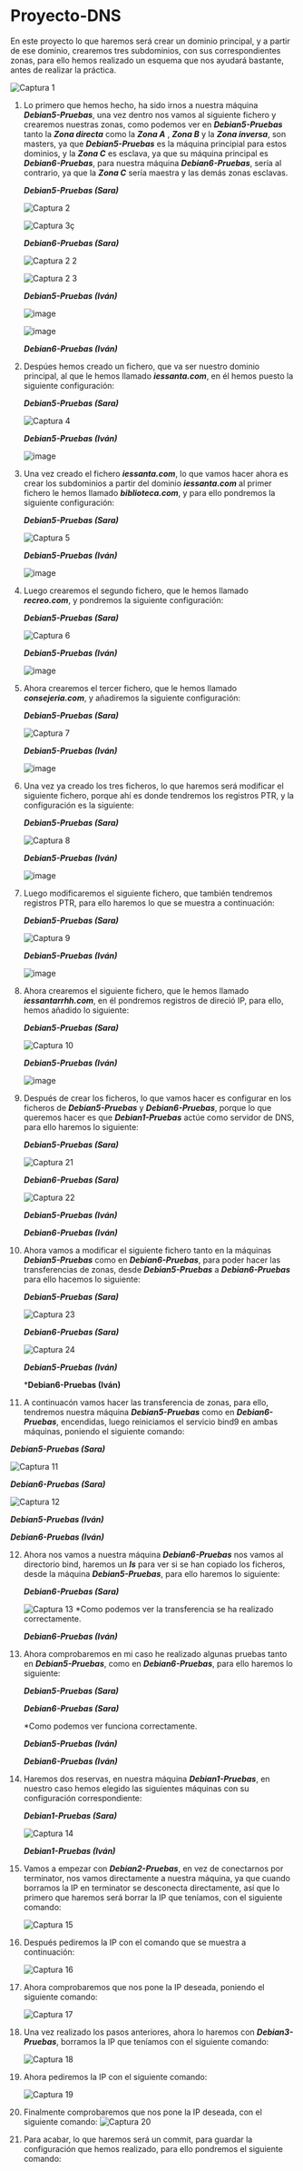 #  Proyecto-DNS

En este proyecto lo que haremos será crear un dominio principal, y a partir de ese dominio, crearemos tres subdominios, con sus correspondientes zonas, para ello hemos realizado un esquema que nos ayudará bastante, antes de realizar la práctica.

![Captura 1](https://user-images.githubusercontent.com/116157610/214312501-7d8f1f62-e481-42b3-9123-1d33f4b4324b.PNG)

1. Lo primero que hemos hecho, ha sido irnos a nuestra máquina ***Debian5-Pruebas***, una vez dentro nos vamos al siguiente fichero y crearemos nuestras zonas, como podemos ver en  ***Debian5-Pruebas*** tanto la  ***Zona directa*** como la ***Zona A*** , ***Zona B*** y la ***Zona inversa***, son masters, ya que ***Debian5-Pruebas***  es la máquina principial para estos dominios, y la ***Zona C*** es esclava, ya que su máquina principal es ***Debian6-Pruebas***, para nuestra máquina ***Debian6-Pruebas***, sería al contrario, ya que la ***Zona C***  sería maestra y las demás zonas esclavas.

   ***Debian5-Pruebas (Sara)***

   ![Captura 2](https://user-images.githubusercontent.com/116157610/214315719-c81c7055-a9ac-43c7-93b1-e6dc5c2b17c6.PNG)
   
   ![Captura 3](https://user-images.githubusercontent.com/116157610/214317706-8a9fc4c8-1c78-41c3-bca8-9b9c11fb0feb.PNG)ç
   
   ***Debian6-Pruebas (Sara)***
   
   ![Captura 2 2](https://user-images.githubusercontent.com/116157610/214636266-e47c3186-62aa-4c75-8a12-ff642567956b.PNG)

   ![Captura 2 3](https://user-images.githubusercontent.com/116157610/214636795-2293af9d-d88e-4031-bd56-9a2542f042b2.PNG)

   ***Debian5-Pruebas (Iván)***

   ![image](https://user-images.githubusercontent.com/91052724/214507522-85eb5142-9a98-4473-bd98-43745e9fa6f8.png)
   
   ![image](https://user-images.githubusercontent.com/91052724/214507660-f01c4039-3348-4fb3-8e6d-b557ceed4206.png)

   ***Debian6-Pruebas (Iván)***
   
2. Despúes hemos creado un fichero, que va ser nuestro dominio principal, al que le hemos llamado  ***iessanta.com***, en él hemos puesto la siguiente configuración: 

   ***Debian5-Pruebas (Sara)***
   
   ![Captura 4](https://user-images.githubusercontent.com/116157610/214359667-0975370b-8e81-4344-bb22-94f412749d16.PNG)
   
   ***Debian5-Pruebas (Iván)***

   ![image](https://user-images.githubusercontent.com/91052724/214508785-250f46eb-d5f2-4bc9-84f2-f5dee9025ad2.png)

3. Una vez creado el fichero ***iessanta.com***, lo que vamos hacer ahora es crear los subdominios a partir del dominio ***iessanta.com*** al primer fichero le hemos llamado ***biblioteca.com***, y para ello pondremos la siguiente configuración:
   
   ***Debian5-Pruebas (Sara)***
   
   ![Captura 5](https://user-images.githubusercontent.com/116157610/214361970-52e15f83-8784-4aac-8ae9-296cd8c43895.PNG)
   
   ***Debian5-Pruebas (Iván)***
   
   ![image](https://user-images.githubusercontent.com/91052724/214519743-2d23e27a-2fd3-4363-8598-75adfe916634.png)
   
4. Luego crearemos el segundo fichero, que le hemos llamado ***recreo.com***, y pondremos la siguiente configuración:

   ***Debian5-Pruebas (Sara)***

   ![Captura 6](https://user-images.githubusercontent.com/116157610/214362374-889987c8-6106-4044-9299-d6aa9f980f96.PNG)
   
   ***Debian5-Pruebas (Iván)***

   ![image](https://user-images.githubusercontent.com/91052724/214515234-f70a8bb0-b93d-4f5d-814b-9a6ed2d263dd.png)

5. Ahora crearemos el tercer fichero, que le hemos llamado ***consejeria.com***, y añadiremos la siguiente configuración:

   ***Debian5-Pruebas (Sara)***
   
   ![Captura 7](https://user-images.githubusercontent.com/116157610/214362619-787e8926-e5d0-4b44-b834-8aaf81744232.PNG)
   
   ***Debian5-Pruebas (Iván)***
   
   ![image](https://user-images.githubusercontent.com/91052724/214515304-121b3764-5b73-451d-9124-e95193c549ae.png)
   
6. Una vez ya creado los tres ficheros, lo que haremos será modificar el siguiente fichero, porque ahí es donde tendremos los registros PTR, y la configuración es la siguiente:

   ***Debian5-Pruebas (Sara)***
    
   ![Captura 8](https://user-images.githubusercontent.com/116157610/214366333-26eecaeb-286f-40a7-a2b2-a33d415c22f3.PNG)
   
   ***Debian5-Pruebas (Iván)***
   
   ![image](https://user-images.githubusercontent.com/91052724/214511268-58e5dceb-966a-4a3f-89e5-65fbad90e362.png)

7. Luego modificaremos el siguiente fichero, que también tendremos registros PTR, para ello haremos lo que se muestra a continuación:

   ***Debian5-Pruebas (Sara)***

   ![Captura 9](https://user-images.githubusercontent.com/116157610/214366837-4344f8f1-da84-400f-8248-8fabf4df898e.PNG)
   
   ***Debian5-Pruebas (Iván)***
   
   ![image](https://user-images.githubusercontent.com/91052724/214511586-f2cc3667-cbc6-405a-96c9-03dec5829134.png)

8. Ahora crearemos el siguiente fichero, que le hemos llamado ***iessantarrhh.com***, en él pondremos registros de direció IP, para ello, hemos añadido lo siguiente:

    ***Debian5-Pruebas (Sara)***
    
    ![Captura 10](https://user-images.githubusercontent.com/116157610/214368047-9b77a782-6b84-46bf-9bc5-3f5ab6a5b978.PNG)
    
    ***Debian5-Pruebas (Iván)***
    
    ![image](https://user-images.githubusercontent.com/91052724/214511763-ebf8505e-e33a-4f75-a3eb-f80c0d5fbd29.png)
    
9. Después de crear los ficheros, lo que vamos hacer es configurar en los ficheros de ***Debian5-Pruebas*** y ***Debian6-Pruebas***, porque lo que queremos hacer es que ***Debian1-Pruebas*** actúe como servidor de DNS, para ello haremos lo siguiente:
     
     ***Debian5-Pruebas (Sara)***
     
     ![Captura 21](https://user-images.githubusercontent.com/116157610/214651697-cedd7a1c-c9b4-4bb9-95af-133c481841c6.PNG)
     
     ***Debian6-Pruebas (Sara)***
      
     ![Captura 22](https://user-images.githubusercontent.com/116157610/214655893-32c75c04-efa9-49db-b74a-13c9efc45674.PNG)
      
     ***Debian5-Pruebas (Iván)***
     
     ***Debian6-Pruebas (Iván)***
      
10. Ahora vamos a modificar el siguiente fichero tanto en la máquinas ***Debian5-Pruebas*** como en ***Debian6-Pruebas***, para poder hacer las transferencias de zonas, desde ***Debian5-Pruebas*** a ***Debian6-Pruebas*** para ello hacemos lo siguiente:

    ***Debian5-Pruebas (Sara)***
     
    ![Captura 23](https://user-images.githubusercontent.com/116157610/214661778-af2ef455-efec-4b57-9e1b-50e92fcc4fcf.PNG)
     
    ***Debian6-Pruebas (Sara)***
      
    ![Captura 24](https://user-images.githubusercontent.com/116157610/214662653-acfdf470-a03b-43d2-b6a4-a0890f43177d.PNG)

    ***Debian5-Pruebas (Iván)***
     
    ***Debian6-Pruebas (Iván)**

11. A continuacón vamos hacer las transferencia de zonas, para ello, tendremos nuestra máquina ***Debian5-Pruebas*** como en ***Debian6-Pruebas***, encendidas, luego reiniciamos el servicio bind9 en ambas máquinas, poniendo el siguiente comando:

   ***Debian5-Pruebas (Sara)***
   
   ![Captura 11](https://user-images.githubusercontent.com/116157610/214371024-9d23750f-0999-4ae7-950e-25da0374754f.PNG)
   
   ***Debian6-Pruebas (Sara)***
    
   ![Captura 12](https://user-images.githubusercontent.com/116157610/214372317-069d3809-2bd9-4605-9105-17c390932def.PNG)
   
   ***Debian5-Pruebas (Iván)***
     
   ***Debian6-Pruebas (Iván)***

12. Ahora nos vamos a nuestra máquina ***Debian6-Pruebas*** nos vamos al directorio bind, haremos un ***ls*** para ver si se han copiado los ficheros, desde la máquina ***Debian5-Pruebas***, para ello haremos lo siguiente:

    ***Debian6-Pruebas (Sara)***
    
    ![Captura 13](https://user-images.githubusercontent.com/116157610/214373231-0727136a-a6f4-4c63-b899-742fc9899dbc.PNG)
    *Como podemos ver la transferencia se ha realizado correctamente.

    ***Debian6-Pruebas (Iván)***
    
13. Ahora comprobaremos en mi caso he realizado algunas pruebas tanto  en ***Debian5-Pruebas***, como en ***Debian6-Pruebas***, para ello haremos lo siguiente:

    ***Debian5-Pruebas (Sara)***
     
    ***Debian6-Pruebas (Sara)***

    *Como podemos ver funciona correctamente.
    
    ***Debian5-Pruebas (Iván)***
     
    ***Debian6-Pruebas (Iván)***

14. Haremos dos reservas, en nuestra máquina ***Debian1-Pruebas***, en nuestro caso hemos elegido las siguientes máquinas con su configuración correspondiente:

    ***Debian1-Pruebas (Sara)***
    
    ![Captura 14](https://user-images.githubusercontent.com/116157610/214376449-a9887613-e69a-4768-9acb-fb1e3c4d7f50.PNG)

    ***Debian1-Pruebas (Iván)***

15. Vamos a empezar con ***Debian2-Pruebas***, en vez de conectarnos por terminator, nos vamos directamente a nuestra máquina, ya que cuando borramos la IP en terminator se desconecta directamente, así que lo primero que haremos será borrar la IP que teníamos, con el siguiente comando:

    ![Captura 15](https://user-images.githubusercontent.com/116157610/214379412-35a43590-adae-42ce-979a-5f50fecf17dd.PNG)

16. Después pediremos la IP con el comando que se muestra a continuación:

    ![Captura 16](https://user-images.githubusercontent.com/116157610/214379628-106b11b5-7f47-4cbe-bc57-f8cdba27d0e5.PNG)

17. Ahora comprobaremos que nos pone la IP deseada, poniendo el siguiente comando:

    ![Captura 17](https://user-images.githubusercontent.com/116157610/214380390-be884670-1d9c-4806-ae6d-ecf4aae291ce.PNG)

18. Una vez realizado los pasos anteriores, ahora lo haremos con ***Debian3-Pruebas***, borramos la IP que teníamos con el siguiente comando:
    
    ![Captura 18](https://user-images.githubusercontent.com/116157610/214385098-80270f37-e188-47bf-8002-2bba9c6bfbf4.PNG)

19. Ahora pediremos la IP con el siguiente comando:

    ![Captura 19](https://user-images.githubusercontent.com/116157610/214385208-2f527f03-8377-4f71-b29b-d2a6e9557f6e.PNG)

20. Finalmente comprobaremos que nos pone la IP deseada, con el siguiente comando:
    ![Captura 20](https://user-images.githubusercontent.com/116157610/214385277-c8168f72-f3cf-4b6c-9cee-055c2a988094.PNG)

21. Para acabar, lo que haremos será un commit, para guardar la configuración que hemos realizado, para ello pondremos el siguiente comando:
